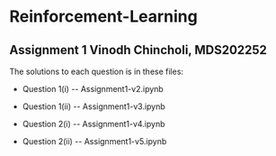 # Reinforcement-Learning

Assignment 1
Vinodh Chincholi, MDS202252
--
The solutions to each question is in these files:



- Question 1(i)  -- Assignment1-v2.ipynb

- Question 1(ii) -- Assignment1-v3.ipynb

- Question 2(i)  -- Assignment1-v4.ipynb

- Question 2(ii) -- Assignment1-v5.ipynb
